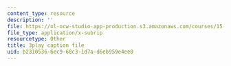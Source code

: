 ```yaml
---
content_type: resource
description: ''
file: https://ol-ocw-studio-app-production.s3.amazonaws.com/courses/15-071-the-analytics-edge-spring-2017/b23105366ec968c31d7ad6eb959e4ee0_7MAVWhOUTGU.srt
file_type: application/x-subrip
resourcetype: Other
title: 3play caption file
uid: b2310536-6ec9-68c3-1d7a-d6eb959e4ee0
---
```


